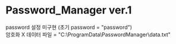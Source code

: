 # Password_Manager ver.1

password 설정 미구현 (초기 password = "password") \
암호화 X
데이터 파일 = "C:\\ProgramData\\PasswordManager\\data.txt"
